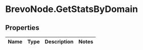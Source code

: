 # BrevoNode.GetStatsByDomain

## Properties
Name | Type | Description | Notes
------------ | ------------- | ------------- | -------------


